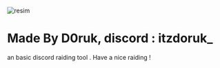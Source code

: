 ![resim](https://github.com/user-attachments/assets/5dff6c88-e987-4fff-97b8-356444ff8c55)

# Made By D0ruk, discord : itzdoruk_
an basic discord raiding tool . Have a nice raiding !

